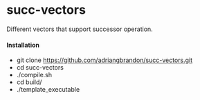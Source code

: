 # succ-vectors

Different vectors that support successor operation.


#### Installation

- git clone https://github.com/adriangbrandon/succ-vectors.git
- cd succ-vectors
- ./compile.sh
- cd build/
- ./template_executable
